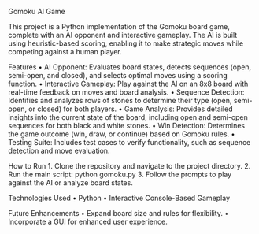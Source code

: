 Gomoku AI Game

This project is a Python implementation of the Gomoku board game, complete with an AI opponent and interactive gameplay. The AI is built using heuristic-based scoring, enabling it to make strategic moves while competing against a human player.

Features
	•	AI Opponent: Evaluates board states, detects sequences (open, semi-open, and closed), and selects optimal moves using a scoring function.
	•	Interactive Gameplay: Play against the AI on an 8x8 board with real-time feedback on moves and board analysis.
	•	Sequence Detection: Identifies and analyzes rows of stones to determine their type (open, semi-open, or closed) for both players.
	•	Game Analysis: Provides detailed insights into the current state of the board, including open and semi-open sequences for both black and white stones.
	•	Win Detection: Determines the game outcome (win, draw, or continue) based on Gomoku rules.
	•	Testing Suite: Includes test cases to verify functionality, such as sequence detection and move evaluation.

How to Run
	1.	Clone the repository and navigate to the project directory.
	2.	Run the main script: python gomoku.py
 	3.	Follow the prompts to play against the AI or analyze board states.

Technologies Used
	•	Python
	•	Interactive Console-Based Gameplay

Future Enhancements
	•	Expand board size and rules for flexibility.
	•	Incorporate a GUI for enhanced user experience.


